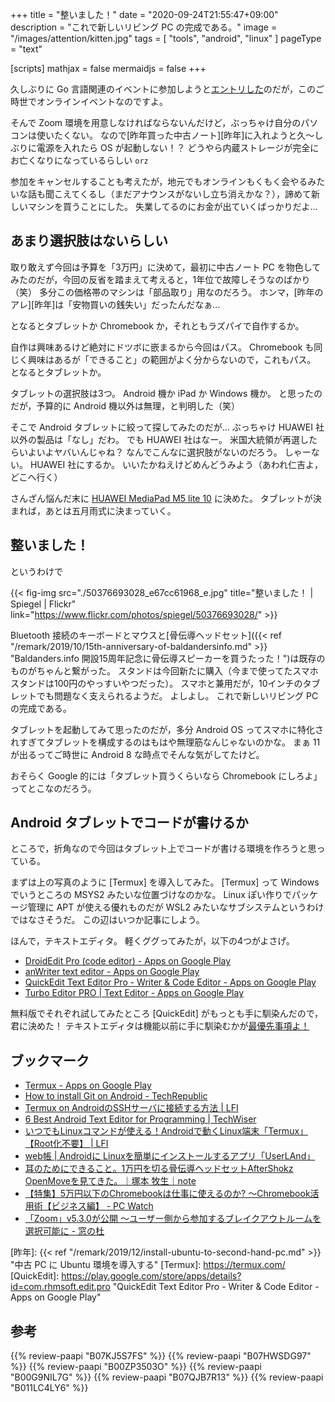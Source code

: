 +++
title = "整いました！"
date =  "2020-09-24T21:55:47+09:00"
description = "これで新しいリビング PC の完成である。"
image = "/images/attention/kitten.jpg"
tags = [ "tools", "android", "linux" ]
pageType = "text"

[scripts]
  mathjax = false
  mermaidjs = false
+++

久しぶりに Go 言語関連のイベントに参加しようと[エントリした](https://gpl-reading.connpass.com/event/188380/ "第5回『プログラミング言語Go』オンライン読書会 - connpass")のだが，このご時世でオンラインイベントなのですよ。

そんで Zoom 環境を用意しなければならないんだけど，ぶっちゃけ自分のパソコンは使いたくない。
なので[昨年買った中古ノート][昨年]に入れようと久〜しぶりに電源を入れたら OS が起動しない！？ どうやら内蔵ストレージが完全にお亡くなりになっているらしい `orz`

参加をキャンセルすることも考えたが，地元でもオンラインもくもく会やるみたいな話も聞こえてくるし（まだアナウンスがないし立ち消えかな？），諦めて新しいマシンを買うことにした。
失業してるのにお金が出ていくばっかりだよ...

## あまり選択肢はないらしい

取り敢えず今回は予算を「3万円」に決めて，最初に中古ノート PC を物色してみたのだが，今回の反省を踏まえて考えると，1年位で故障しそうなのばかり（笑） 多分この価格帯のマシンは「部品取り」用なのだろう。
ホンマ，[昨年のアレ][昨年]は「安物買いの銭失い」だったんだなぁ...

となるとタブレットか Chromebook か，それともラズパイで自作するか。

自作は興味あるけど絶対にドツボに嵌まるから今回はパス。
Chromebook も同じく興味はあるが「できること」の範囲がよく分からないので，これもパス。
となるとタブレットか。

タブレットの選択肢は3つ。
Android 機か iPad か Windows 機か。
と思ったのだが，予算的に Android 機以外は無理，と判明した（笑）

そこで Android タブレットに絞って探してみたのだが... ぶっちゃけ HUAWEI 社以外の製品は「なし」だわ。
でも HUAWEI 社はなー。
米国大統領が再選したらいよいよヤバいんじゃね？ なんでこんなに選択肢がないのだろう。
しゃーない。
HUAWEI 社にするか。
いいたかねえけどめんどうみよう（あわれ仁吉よ，どこへ行く）

さんざん悩んだ末に [HUAWEI MediaPad M5 lite 10](https://www.amazon.co.jp/dp/B07KJ5S7FS?tag=baldandersinf-22&linkCode=ogi&th=1&psc=1) に決めた。
タブレットが決まれば，あとは五月雨式に決まっていく。

## 整いました！

というわけで

{{< fig-img src="./50376693028_e67cc61968_e.jpg" title="整いました！ | Spiegel | Flickr" link="https://www.flickr.com/photos/spiegel/50376693028/" >}}

Bluetooth 接続のキーボードとマウスと[骨伝導ヘッドセット]({{< ref "/remark/2019/10/15th-anniversary-of-baldandersinfo.md" >}} "Baldanders.info 開設15周年記念に骨伝導スピーカーを買うたった！")は既存のものがちゃんと繋がった。
スタンドは今回新たに購入（今まで使ってたスマホスタンドは100円のやっすいやつだった）。
スマホと兼用だが，10インチのタブレットでも問題なく支えられるようだ。
よしよし。
これで新しいリビング PC の完成である。

タブレットを起動してみて思ったのだが，多分 Android OS ってスマホに特化されすぎてタブレットを構成するのはもはや無理筋なんじゃないのかな。
まぁ 11 が出るってご時世に Android 8 な時点でそんな気がしてたけど。

おそらく Google 的には「タブレット買うくらいなら Chromebook にしろよ」ってとこなのだろう。

## Android タブレットでコードが書けるか

ところで，折角なので今回はタブレット上でコードが書ける環境を作ろうと思っている。

まずは上の写真のように [Termux] を導入してみた。
[Termux] って Windows でいうところの MSYS2 みたいな位置づけなのかな。
Linux ぽい作りでパッケージ管理に APT が使える優れものだが WSL2 みたいなサブシステムというわけではなさそうだ。
この辺はいつか記事にしよう。

ほんで，テキストエディタ。
軽くググってみたが，以下の4つがよさげ。

- [DroidEdit Pro (code editor) - Apps on Google Play](https://play.google.com/store/apps/details?id=com.aor.droidedit.pro)
- [anWriter text editor - Apps on Google Play](https://play.google.com/store/apps/details?id=com.ansm.anwriter.pro)
- [QuickEdit Text Editor Pro - Writer & Code Editor - Apps on Google Play](https://play.google.com/store/apps/details?id=com.rhmsoft.edit.pro)
- [Turbo Editor PRO | Text Editor - Apps on Google Play](https://play.google.com/store/apps/details?id=com.maskyn.fileeditorpro)

無料版でそれぞれ試してみたところ [QuickEdit] がもっとも手に馴染んだので，君に決めた！ テキストエディタは機能以前に手に馴染むかが[最優先事項よ！](https://ameblo.jp/kikuko-inoue/entry-12212589968.html)

## ブックマーク

- [Termux - Apps on Google Play](https://play.google.com/store/apps/details?id=com.termux)
- [How to install Git on Android - TechRepublic](https://www.techrepublic.com/article/how-to-install-git-on-android/)
- [Termux on AndroidのSSHサーバに接続する方法 | LFI](https://linuxfan.info/termux-sshd)
- [6 Best Android Text Editor for Programming | TechWiser](https://techwiser.com/android-text-editor-for-programming/)
- [いつでもLinuxコマンドが使える！Androidで動くLinux端末「Termux」【Root化不要】 | LFI](https://linuxfan.info/termux)
- [web帳 | Androidに Linuxを簡単にインストールするアプリ「UserLAnd」](https://www.webcyou.com/?p=9476)
- [耳のためにできること。1万円を切る骨伝導ヘッドセットAfterShokz OpenMoveを見てきた。｜塚本 牧生｜note](https://note.com/tsukamoto/n/nacdd57144504)
- [【特集】5万円以下のChromebookは仕事に使えるのか? ～Chromebook活用術【ビジネス編】 - PC Watch](https://pc.watch.impress.co.jp/docs/topic/feature/1270376.html)
- [「Zoom」v5.3.0が公開 ～ユーザー側から参加するブレイクアウトルームを選択可能に - 窓の杜](https://forest.watch.impress.co.jp/docs/news/1278352.html)

[昨年]: {{< ref "/remark/2019/12/install-ubuntu-to-second-hand-pc.md" >}} "中古 PC に Ubuntu 環境を導入する"
[Termux]: https://termux.com/
[QuickEdit]: https://play.google.com/store/apps/details?id=com.rhmsoft.edit.pro "QuickEdit Text Editor Pro - Writer & Code Editor - Apps on Google Play"

## 参考

{{% review-paapi "B07KJ5S7FS" %}} <!-- HUAWEI MediaPad M5 lite 10 タブレット -->
{{% review-paapi "B07HWSDG97" %}} <!-- デスクトップスタンド スマホ タブレット -->
{{% review-paapi "B00ZP3503O" %}} <!-- iClever Bluetooth キーボード -->
{{% review-paapi "B00G9NIL7G" %}} <!-- エレコム マウス Bluetooth -->
{{% review-paapi "B07QJB7R13" %}} <!-- Bluetooth イヤホン 骨伝導 ヘッドホン -->
{{% review-paapi "B011LC4LY6" %}} <!-- めんどうみたョ -->


<!-- eof -->
